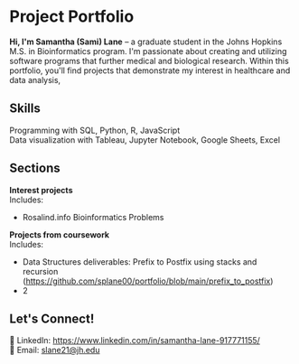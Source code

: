 # Project Portfolio  
**Hi, I'm Samantha (Sami) Lane** – a graduate student in the Johns Hopkins M.S. in Bioinformatics program. I'm passionate about creating and utilizing software programs that further medical and biological research. Within this portfolio, you'll find projects that demonstrate my interest in healthcare and data analysis, 

## Skills
Programming with SQL, Python, R, JavaScript  
Data visualization with Tableau, Jupyter Notebook, Google Sheets, Excel

## Sections  
**Interest projects**  
Includes:
  - Rosalind.info Bioinformatics Problems
    
**Projects from coursework**  
Includes:
  - Data Structures deliverables: Prefix to Postfix using stacks and recursion (https://github.com/splane00/portfolio/blob/main/prefix_to_postfix)
  - 2
    
## Let's Connect!  
🔗 LinkedIn: https://www.linkedin.com/in/samantha-lane-917771155/   
📧 Email: slane21@jh.edu
